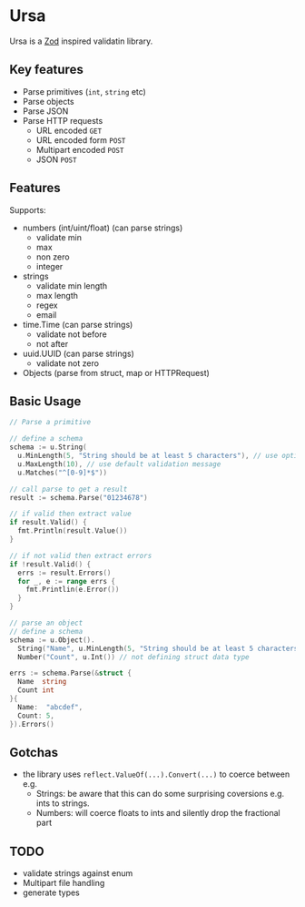 # Ursa

Ursa is a [Zod](https://github.com/colinhacks/zod) inspired validatin library.

## Key features

- Parse primitives (`int`, `string` etc)
- Parse objects
- Parse JSON
- Parse HTTP requests
  - URL encoded `GET`
  - URL encoded form `POST`
  - Multipart encoded `POST`
  - JSON `POST`

## Features

Supports:

- numbers (int/uint/float) (can parse strings)
  - validate min
  - max
  - non zero
  - integer
- strings
  - validate min length
  - max length
  - regex
  - email
- time.Time (can parse strings)
  - validate not before
  - not after
- uuid.UUID (can parse strings)
  - validate not zero
- Objects (parse from struct, map or HTTPRequest)

## Basic Usage

```go
// Parse a primitive

// define a schema
schema := u.String(
  u.MinLength(5, "String should be at least 5 characters"), // use optional validation message
  u.MaxLength(10), // use default validation message
  u.Matches("^[0-9]*$"))

// call parse to get a result
result := schema.Parse("01234678")

// if valid then extract value
if result.Valid() {
  fmt.Println(result.Value())
}

// if not valid then extract errors
if !result.Valid() {
  errs := result.Errors()
  for _, e := range errs {
    fmt.Printlin(e.Error())
  }
}

// parse an object
// define a schema
schema := u.Object().
  String("Name", u.MinLength(5, "String should be at least 5 characters")).
  Number("Count", u.Int()) // not defining struct data type

errs := schema.Parse(&struct {
  Name  string
  Count int
}{
  Name:  "abcdef",
  Count: 5,
}).Errors()
```

## Gotchas

- the library uses `reflect.ValueOf(...).Convert(...)` to coerce between e.g.
  - Strings: be aware that this can do some surprising coversions e.g. ints to strings.
  - Numbers: will coerce floats to ints and silently drop the fractional part

## TODO

- validate strings against enum
- Multipart file handling
- generate types
